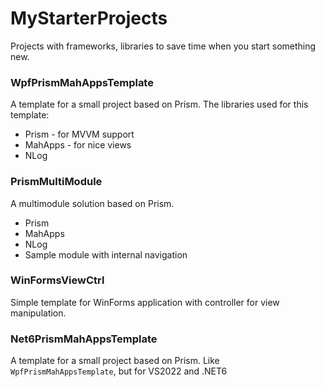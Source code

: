 # MyStarterProjects
Projects with frameworks, libraries to save time when you start something new.


### WpfPrismMahAppsTemplate

A template for a small project based on Prism. The libraries used for this template:
- Prism - for MVVM support
- MahApps - for nice views
- NLog 

### PrismMultiModule

A multimodule solution based on Prism. 
- Prism
- MahApps
- NLog
- Sample module with internal navigation

### WinFormsViewCtrl

Simple template for WinForms application with controller for view manipulation.

### Net6PrismMahAppsTemplate
A template for a small project based on Prism. Like `WpfPrismMahAppsTemplate`, but for VS2022 and .NET6
